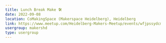 ```yaml
---
title: Lunch Break Make 🛠️
date: 2022-09-08
location: CoMakingSpace (Makerspace Heidelberg), Heidelberg
link: https://www.meetup.com/Heidelberg-Makers-Meetup/events/wfjpssydcmblb/
usergroup: makershd
type: usergroup
---
```

